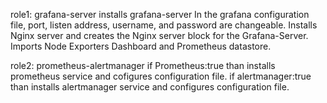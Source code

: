 role1: grafana-server
	installs grafana-server
	In the grafana configuration file, port, listen address, username, and password are changeable.
	Installs Nginx server and creates the Nginx server block for the Grafana-Server.
	Imports Node Exporters Dashboard and Prometheus datastore. 
	
role2: prometheus-alertmanager
	if Prometheus:true than installs prometheus service and cofigures configuration file.
	if alertmanager:true than installs alertmanager service and configures configuration file.
	
